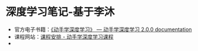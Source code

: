 # 深度学习笔记-基于李沐

- 官方电子书籍：[《动手学深度学习》 — 动手学深度学习 2.0.0 documentation](https://zh-v2.d2l.ai/)
- 课程网站：[课程安排 - 动手学深度学习课程](https://courses.d2l.ai/zh-v2/)
-
